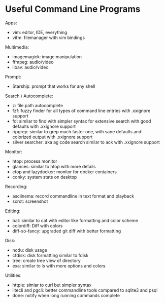 # Useful Command Line Programs

Apps:
- vim: editor, IDE, everything
- vifm: filemanager with vim bindings

Multimedia:
- imagemagick: image manipulation
- ffmpeg: audio/video
- libav: audio/video

Prompt:
- Starship: prompt that works for any shell

Search / Autocomplete:
- z: file path autocomplete
- fzf: fuzzy finder for all types of command line entries with .xxignore support
- fd: similar to find with simpler syntax for extensive search with good defaults with .xxignore support
- ripgrep: similar to grep much faster one, with sane defaults and colorized output with .xxignore support
- silver searcher: aka ag code search similar to ack with .xxignore support

Monitor:
- htop: process monitor
- glances: similar to htop with more details
- ctop and lazydocker: monitor for docker containers
- conky: system stats on desktop

Recording:
- asciinema: record commandline in text format and playback
- scrot: screenshot

Editing:
- bat: similar to cat with editor like formatting and color scheme
- colordiff: Diff with colors
- diff-so-fancy: upgraded git diff with better formatting

Disk:
- ncdu: disk usage
- cfdisk: disk formatting similar to fdisk
- tree: create tree view of directory
- exa: similar to ls with more options and colors

Utilities:
- httpie: simiar to curl but simpler syntax
- litecli and pgcli: better commandline tools compared to sqlite3 and psql
- done: notify when long running commands complete

